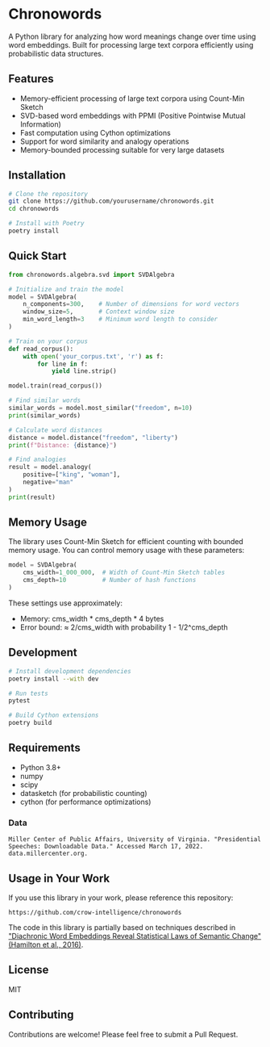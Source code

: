 # Chronowords

A Python library for analyzing how word meanings change over time using word embeddings. Built for processing large text corpora efficiently using probabilistic data structures.

## Features

- Memory-efficient processing of large text corpora using Count-Min Sketch
- SVD-based word embeddings with PPMI (Positive Pointwise Mutual Information)
- Fast computation using Cython optimizations
- Support for word similarity and analogy operations
- Memory-bounded processing suitable for very large datasets

## Installation

```bash
# Clone the repository
git clone https://github.com/yourusername/chronowords.git
cd chronowords

# Install with Poetry
poetry install
```

## Quick Start

```python
from chronowords.algebra.svd import SVDAlgebra

# Initialize and train the model
model = SVDAlgebra(
    n_components=300,    # Number of dimensions for word vectors
    window_size=5,       # Context window size
    min_word_length=3    # Minimum word length to consider
)

# Train on your corpus
def read_corpus():
    with open('your_corpus.txt', 'r') as f:
        for line in f:
            yield line.strip()

model.train(read_corpus())

# Find similar words
similar_words = model.most_similar("freedom", n=10)
print(similar_words)

# Calculate word distances
distance = model.distance("freedom", "liberty")
print(f"Distance: {distance}")

# Find analogies
result = model.analogy(
    positive=["king", "woman"],
    negative="man"
)
print(result)
```

## Memory Usage

The library uses Count-Min Sketch for efficient counting with bounded memory usage. You can control memory usage with these parameters:

```python
model = SVDAlgebra(
    cms_width=1_000_000,  # Width of Count-Min Sketch tables
    cms_depth=10          # Number of hash functions
)
```

These settings use approximately:
- Memory: cms_width * cms_depth * 4 bytes
- Error bound: ≈ 2/cms_width with probability 1 - 1/2^cms_depth

## Development

```bash
# Install development dependencies
poetry install --with dev

# Run tests
pytest

# Build Cython extensions
poetry build
```

## Requirements

- Python 3.8+
- numpy
- scipy
- datasketch (for probabilistic counting)
- cython (for performance optimizations)

### Data
```
Miller Center of Public Affairs, University of Virginia. "Presidential Speeches: Downloadable Data." Accessed March 17, 2022. data.millercenter.org.
```

## Usage in Your Work

If you use this library in your work, please reference this repository:

```
https://github.com/crow-intelligence/chronowords
```

The code in this library is partially based on techniques described in ["Diachronic Word Embeddings Reveal Statistical Laws of Semantic Change" (Hamilton et al., 2016)](https://arxiv.org/abs/1605.09096).

## License

MIT

## Contributing

Contributions are welcome! Please feel free to submit a Pull Request.